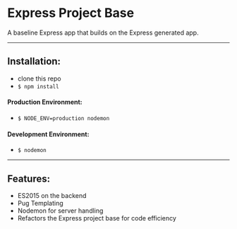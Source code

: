 # Express Project Base

A baseline Express app that builds on the Express generated app.

---

## Installation:
- clone this repo
- `$ npm install`

#### Production Environment:
- `$ NODE_ENV=production nodemon`

#### Development Environment: 
- `$ nodemon`

---

## Features:
- ES2015 on the backend
- Pug Templating
- Nodemon for server handling
- Refactors the Express project base for code efficiency
